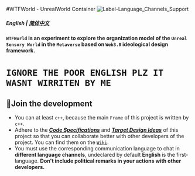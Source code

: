 #WTFWorld - UnrealWorld Container
![Label-Language_Channels_Support](https://img.shields.io/badge/Language%20Channels%20Support-English%20Chinese-red)

##### English | [简体中文](https://github.com/iamyou/WTFWorld/wiki/%E8%87%AA%E8%BF%B0)

**`WTFWorld` is an experiment to explore the organization model of the `Unreal Sensory World` in the `Metaverse` based on `Web3.0` ideological design framework.**

# **`IGNORE THE POOR ENGLISH PLZ IT WASNT WIRRITEN BY ME`**

## 📕Join the development
- You can at least `c++`, because the main `Frame` of this project is written by `c++`.
- Adhere to the [***Code Specifications***](https://github.com/iamyou/WTFWorld/wiki/CodeSpecifications) and [***Target Design Ideas***](https://github.com/iamyou/WTFWorld/wiki/TargetDesignIdeas) of this project so that you can collaborate better with other developers of the project. You can find them on the [`Wiki`](https://github.com/iamyou/WTFWorld/wiki).
- You must use the corresponding communication language to chat in **different language channels**, undeclared by default **English** is the first-language. **Don't include political remarks in your actions with other developers.**
